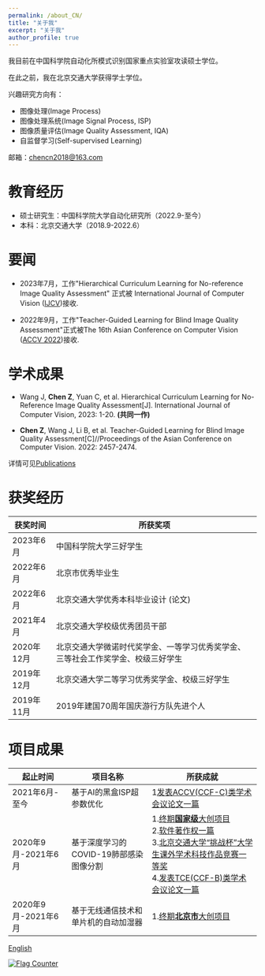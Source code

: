 ```yaml
---
permalink: /about_CN/
title: "关于我"
excerpt: "关于我"
author_profile: true
---
```



我目前在中国科学院自动化所模式识别国家重点实验室攻读硕士学位。

在此之前，我在北京交通大学获得学士学位。

兴趣研究方向有：
- 图像处理(Image Process)
- 图像处理系统(Image Signal Process, ISP)
- 图像质量评估(Image Quality Assessment, IQA)
- 自监督学习(Self-supervised Learning)

邮箱：[chencn2018@163.com](mailto:chencn2018@163.com)
# 教育经历

- 硕士研究生：中国科学院大学自动化研究所（2022.9-至今）
- 本科：北京交通大学（2018.9-2022.6）

# 要闻
- 2023年7月，工作"Hierarchical Curriculum Learning for No-reference Image Quality Assessment" 正式被 International Journal of Computer Vision ([IJCV](https://link.springer.com/article/10.1007/s11263-023-01851-5))接收.

- 2022年9月，工作"Teacher-Guided Learning for Blind Image Quality Assessment"正式被The 16th Asian Conference on Computer Vision ([ACCV 2022](https://openaccess.thecvf.com/content/ACCV2022/html/Chen_Teacher-Guided_Learning_for_Blind_Image_Quality_Assessment_ACCV_2022_paper.html))接收.

# 学术成果

- Wang J, **Chen Z**, Yuan C, et al. Hierarchical Curriculum Learning for No-Reference Image Quality Assessment[J]. International Journal of Computer Vision, 2023: 1-20. **(共同一作)**

- **Chen Z**, Wang J, Li B, et al. Teacher-Guided Learning for Blind Image Quality Assessment[C]//Proceedings of the Asian Conference on Computer Vision. 2022: 2457-2474.

详情可见[Publications](/publications/)
# 获奖经历

|获奖时间|所获奖项|
|  ----  | ----  |
|2023年6月|中国科学院大学三好学生|
|  2022年6月  |北京市优秀毕业生|
|  2022年6月  |北京交通大学优秀本科毕业设计 (论文)|
|  2021年4月  |北京交通大学校级优秀团员干部|
|  2020年12月  |北京交通大学微诺时代奖学金、一等学习优秀奖学金、三等社会工作奖学金、校级三好学生|
|  2019年12月  |北京交通大学二等学习优秀奖学金、校级三好学生|
|  2019年11月  |2019年建国70周年国庆游行方队先进个人|


# 项目成果

|起止时间|项目名称|所获成就|
|  ----  | ----  | ----  |
|2021年6月-至今|基于AI的黑盒ISP超参数优化|1[发表ACCV(CCF-C)类学术会议论文一篇](https://openaccess.thecvf.com/content/ACCV2022/html/Chen_Teacher-Guided_Learning_for_Blind_Image_Quality_Assessment_ACCV_2022_paper.html)|
|2020年9月-2021年6月|基于深度学习的COVID-19肺部感染图像分割|1.[终期**国家级**大创项目](https://zwchen.oss-cn-beijing.aliyuncs.com/sources/achievement/2021_COVID-19_Segmentation/2021_Covid19_Certificate.pdf)<br>2.[软件著作权一篇](https://zwchen.oss-cn-beijing.aliyuncs.com/sources/achievement/2021_COVID-19_Segmentation/2021_Covid19_Software_Copyright.pdf)<br>3.[北京交通大学“挑战杯”大学生课外学术科技作品竞赛一等奖](https://zwchen.oss-cn-beijing.aliyuncs.com/sources/achievement/2021_COVID-19_Segmentation/2021_Covid19_BJTU_Certificate.pdf)<br>4.[发表TCE(CCF-B)类学术会议论文一篇](https://ieeexplore.ieee.org/abstract/document/9882382)|
|2020年9月-2021年6月|基于无线通信技术和单片机的自动加湿器|1.[终期**北京市**大创项目](https://zwchen.oss-cn-beijing.aliyuncs.com/sources/achievement/2021_Humidifier/2021_Humidifier_Certificate.pdf)<br>|

[English](/)

<a href="https://info.flagcounter.com/Uf75"><img src="https://s01.flagcounter.com/count2/Uf75/bg_FFFFFF/txt_000000/border_CCCCCC/columns_3/maxflags_12/viewers_Visitor+statistics/labels_1/pageviews_1/flags_0/percent_0/" alt="Flag Counter" border="0"></a>
